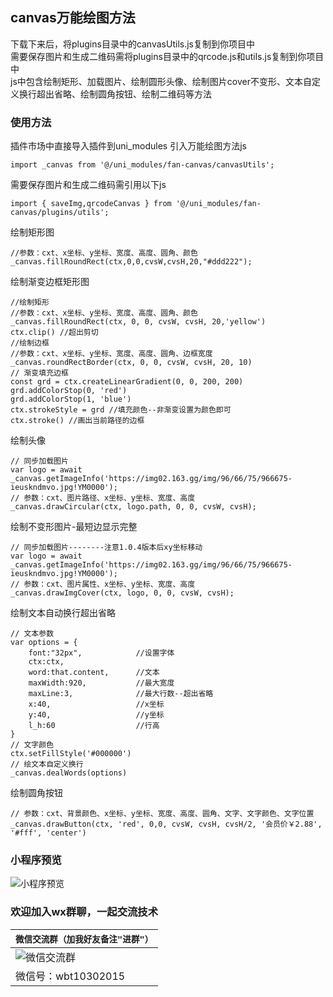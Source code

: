 ## canvas万能绘图方法


下载下来后，将plugins目录中的canvasUtils.js复制到你项目中  
需要保存图片和生成二维码需将plugins目录中的qrcode.js和utils.js复制到你项目中  
js中包含绘制矩形、加载图片、绘制圆形头像、绘制图片cover不变形、文本自定义换行超出省略、绘制圆角按钮、绘制二维码等方法  



### 使用方法
插件市场中直接导入插件到uni_modules
引入万能绘图方法js
```
import _canvas from '@/uni_modules/fan-canvas/canvasUtils';
```
需要保存图片和生成二维码需引用以下js
```
import { saveImg,qrcodeCanvas } from '@/uni_modules/fan-canvas/plugins/utils';
```


绘制矩形图
```
//参数：cxt、x坐标、y坐标、宽度、高度、圆角、颜色
_canvas.fillRoundRect(ctx,0,0,cvsW,cvsH,20,"#ddd222");
```

绘制渐变边框矩形图
```
//绘制矩形
//参数：cxt、x坐标、y坐标、宽度、高度、圆角、颜色
_canvas.fillRoundRect(ctx, 0, 0, cvsW, cvsH, 20,'yellow')
ctx.clip() //超出剪切
//绘制边框
//参数：cxt、x坐标、y坐标、宽度、高度、圆角、边框宽度
_canvas.roundRectBorder(ctx, 0, 0, cvsW, cvsH, 20, 10)
// 渐变填充边框
const grd = ctx.createLinearGradient(0, 0, 200, 200)
grd.addColorStop(0, 'red')
grd.addColorStop(1, 'blue')
ctx.strokeStyle = grd //填充颜色--非渐变设置为颜色即可
ctx.stroke() //画出当前路径的边框
```

绘制头像
```
// 同步加载图片
var logo = await _canvas.getImageInfo('https://img02.163.gg/img/96/66/75/966675-ieuskndmvo.jpg!YM0000');
// 参数：cxt、图片路径、x坐标、y坐标、宽度、高度
_canvas.drawCircular(ctx, logo.path, 0, 0, cvsW, cvsH);

```

绘制不变形图片-最短边显示完整
```
// 同步加载图片--------注意1.0.4版本后xy坐标移动
var logo = await _canvas.getImageInfo('https://img02.163.gg/img/96/66/75/966675-ieuskndmvo.jpg!YM0000');
// 参数：cxt、图片属性、x坐标、y坐标、宽度、高度
_canvas.drawImgCover(ctx, logo, 0, 0, cvsW, cvsH);
```

绘制文本自动换行超出省略
```
// 文本参数
var options = {
	font:"32px",            //设置字体
	ctx:ctx,
	word:that.content,      //文本
	maxWidth:920,           //最大宽度
	maxLine:3,              //最大行数--超出省略
	x:40,                   //x坐标
	y:40,                   //y坐标
	l_h:60                  //行高
}
// 文字颜色
ctx.setFillStyle('#000000')
// 绘文本自定义换行
_canvas.dealWords(options)
```

绘制圆角按钮
```
// 参数：cxt、背景颜色、x坐标、y坐标、宽度、高度、圆角、文字、文字颜色、文字位置
_canvas.drawButton(ctx, 'red', 0,0, cvsW, cvsH, cvsH/2, '会员价￥2.88', '#fff', 'center')
```

### 小程序预览
![小程序预览](https://gitee.com/wbt123/uni-xiaofan/raw/master/static/xcx.jpg)

### 欢迎加入wx群聊，一起交流技术

| `微信交流群（加我好友备注"进群"）`                  |
|--------------------------- |
|![微信交流群](https://img02.163.gg/img/1/19/33/61/1193361-dtzzkprpse.jpg!YM0000)|
|微信号：wbt10302015|
